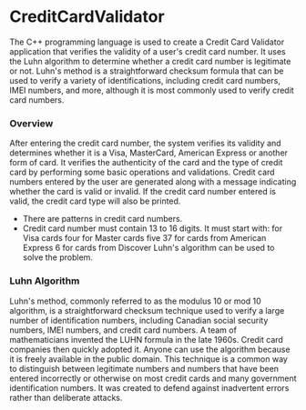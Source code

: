 # CreditCardValidator
The C++ programming language is used to create a Credit Card Validator application that verifies the validity of a user's credit card number. It uses the Luhn algorithm to determine whether a credit card number is legitimate or not. Luhn's method is a straightforward checksum formula that can be used to verify a variety of identifications, including credit card numbers, IMEI numbers, and more, although it is most commonly used to verify credit card numbers.

### Overview
After entering the credit card number, the system verifies its validity and determines whether it is a Visa, MasterCard, American Express or another form of card. It verifies the authenticity of the card and the type of credit card by performing some basic operations and validations. Credit card numbers entered by the user are generated along with a message indicating whether the card is valid or invalid. If the credit card number entered is valid, the credit card type will also be printed.
- There are patterns in credit card numbers.
- Credit card number must contain 13 to 16 digits. It must start with:
    for Visa cards four
    for Master cards five
    37 for cards from American Express
    6 for cards from Discover
Luhn's algorithm can be used to solve the problem.

### Luhn Algorithm
Luhn's method, commonly referred to as the modulus 10 or mod 10 algorithm, is a straightforward checksum technique used to verify a large number of identification numbers, including Canadian social security numbers, IMEI numbers, and credit card numbers. A team of mathematicians invented the LUHN formula in the late 1960s. Credit card companies then quickly adopted it. Anyone can use the algorithm because it is freely available in the public domain. This technique is a common way to distinguish between legitimate numbers and numbers that have been entered incorrectly or otherwise on most credit cards and many government identification numbers. It was created to defend against inadvertent errors rather than deliberate attacks.


